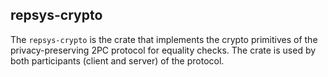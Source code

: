 ## repsys-crypto

The `repsys-crypto` is the crate that implements the crypto primitives of the
privacy-preserving 2PC protocol for equality checks. The crate is used by both
participants (client and server) of the protocol. 
